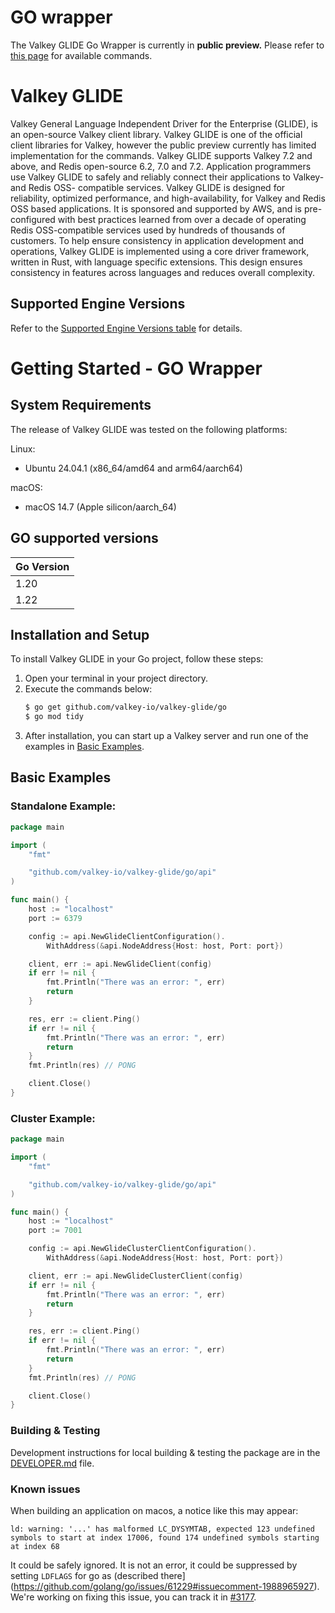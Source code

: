 # GO wrapper

The Valkey GLIDE Go Wrapper is currently in **public preview.** Please refer to [this page](https://pkg.go.dev/github.com/valkey-io/valkey-glide/go/api) for available commands.

# Valkey GLIDE

Valkey General Language Independent Driver for the Enterprise (GLIDE), is an open-source Valkey client library. Valkey GLIDE is one of the official client libraries for Valkey, however the public preview currently has limited implementation for the commands. Valkey GLIDE supports Valkey 7.2 and above, and Redis open-source 6.2, 7.0 and 7.2. Application programmers use Valkey GLIDE to safely and reliably connect their applications to Valkey- and Redis OSS- compatible services. Valkey GLIDE is designed for reliability, optimized performance, and high-availability, for Valkey and Redis OSS based applications. It is sponsored and supported by AWS, and is pre-configured with best practices learned from over a decade of operating Redis OSS-compatible services used by hundreds of thousands of customers. To help ensure consistency in application development and operations, Valkey GLIDE is implemented using a core driver framework, written in Rust, with language specific extensions. This design ensures consistency in features across languages and reduces overall complexity. 

## Supported Engine Versions

Refer to the [Supported Engine Versions table](https://github.com/valkey-io/valkey-glide/blob/main/README.md#supported-engine-versions) for details.

# Getting Started - GO Wrapper

## System Requirements

The release of Valkey GLIDE was tested on the following platforms:

Linux:

- Ubuntu 24.04.1 (x86_64/amd64 and arm64/aarch64)

macOS:

- macOS 14.7 (Apple silicon/aarch_64)

## GO supported versions

| Go Version     |
|----------------|
| 1.20           |
| 1.22           |

## Installation and Setup

To install Valkey GLIDE in your Go project, follow these steps:

1. Open your terminal in your project directory.
2. Execute the commands below:
    ```bash
    $ go get github.com/valkey-io/valkey-glide/go
    $ go mod tidy
    ```
3. After installation, you can start up a Valkey server and run one of the examples in [Basic Examples](#basic-examples).


## Basic Examples


### Standalone Example:

```go   
package main

import (
	"fmt"

	"github.com/valkey-io/valkey-glide/go/api"
)

func main() {
	host := "localhost"
	port := 6379

	config := api.NewGlideClientConfiguration().
		WithAddress(&api.NodeAddress{Host: host, Port: port})

	client, err := api.NewGlideClient(config)
	if err != nil {
        fmt.Println("There was an error: ", err)
        return
	}

	res, err := client.Ping()
	if err != nil {
        fmt.Println("There was an error: ", err)
        return
	}
	fmt.Println(res) // PONG

	client.Close()
}
```

### Cluster Example:

```go   
package main

import (
	"fmt"

	"github.com/valkey-io/valkey-glide/go/api"
)

func main() {
	host := "localhost"
	port := 7001

	config := api.NewGlideClusterClientConfiguration().
		WithAddress(&api.NodeAddress{Host: host, Port: port})

	client, err := api.NewGlideClusterClient(config)
	if err != nil {
		fmt.Println("There was an error: ", err)
		return
	}

	res, err := client.Ping()
	if err != nil {
        fmt.Println("There was an error: ", err)
        return
	}
	fmt.Println(res) // PONG

	client.Close()
}
```

### Building & Testing

Development instructions for local building & testing the package are in the [DEVELOPER.md](DEVELOPER.md) file.

### Known issues

When building an application on macos, a notice like this may appear:
```
ld: warning: '...' has malformed LC_DYSYMTAB, expected 123 undefined symbols to start at index 17006, found 174 undefined symbols starting at index 68
```
It could be safely ignored. It is not an error, it could be suppressed by setting `LDFLAGS` for go as (described there](https://github.com/golang/go/issues/61229#issuecomment-1988965927).
We're working on fixing this issue, you can track it in [#3177](https://github.com/valkey-io/valkey-glide/issues/3177).
